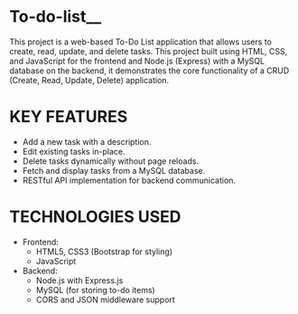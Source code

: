 # To-do-list__
This project is a web-based To-Do List application that allows users to create, read, update, and delete tasks.
 This project built using HTML, CSS, and JavaScript for the frontend and Node.js (Express) with a MySQL database on the backend, it demonstrates the core functionality of a CRUD (Create, Read, Update, Delete) application.
 # KEY FEATURES
 - Add a new task with a description.
 - Edit existing tasks in-place.
 - Delete tasks dynamically without page reloads.
 - Fetch and display tasks from a MySQL database.
 - RESTful API implementation for backend communication.
# TECHNOLOGIES USED
- Frontend:
  - HTML5, CSS3 (Bootstrap for styling)
  - JavaScript
- Backend:
  - Node.js with Express.js
  - MySQL (for storing to-do items)
  - CORS and JSON middleware support 
